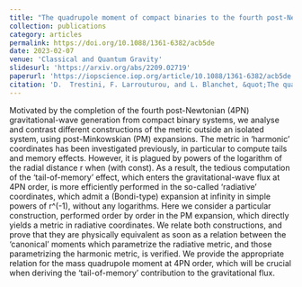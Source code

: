 ```yaml
---
title: "The quadrupole moment of compact binaries to the fourth post-Newtonian order: relating the harmonic and radiative metrics"
collection: publications
category: articles
permalink: https://doi.org/10.1088/1361-6382/acb5de
date: 2023-02-07
venue: 'Classical and Quantum Gravity'
slidesurl: 'https://arxiv.org/abs/2209.02719'
paperurl: 'https://iopscience.iop.org/article/10.1088/1361-6382/acb5de'
citation: 'D.  Trestini, F. Larrouturou, and L. Blanchet, &quot;The quadrupole moment of compact binaries to the fourth post-Newtonian order: relating the harmonic and radiative metrics&quot;, <i>Class. Quant. Grav.</i> 40, 055006 (2023)'
---
```


Motivated by the completion of the fourth post-Newtonian (4PN) gravitational-wave generation from compact binary systems, we analyse and contrast different constructions of the metric outside an isolated system, using post-Minkowskian (PM) expansions. The metric in ‘harmonic’ coordinates has been investigated previously, in particular to compute tails and memory effects. However, it is plagued by powers of the logarithm of the radial distance r when (with const). As a result, the tedious computation of the ‘tail-of-memory’ effect, which enters the gravitational-wave flux at 4PN order, is more efficiently performed in the so-called ‘radiative’ coordinates, which admit a (Bondi-type) expansion at infinity in simple powers of r^(-1), without any logarithms. Here we consider a particular construction, performed order by order in the PM expansion, which directly yields a metric in radiative coordinates. We relate both constructions, and prove that they are physically equivalent as soon as a relation between the ‘canonical’ moments which parametrize the radiative metric, and those parametrizing the harmonic metric, is verified. We provide the appropriate relation for the mass quadrupole moment at 4PN order, which will be crucial when deriving the ‘tail-of-memory’ contribution to the gravitational flux.
